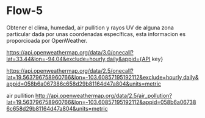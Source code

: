 # Flow-5

Obtener el clima, humedad, air pullition y rayos UV de alguna zona particular dada por unas coordenadas específicas, esta informacion es proporcioada por OpenWeather.


https://api.openweathermap.org/data/3.0/onecall?lat=33.44&lon=-94.04&exclude=hourly,daily&appid={API key}

https://api.openweathermap.org/data/2.5/onecall?lat=19.563796758960766&lon=-103.60857195192112&exclude=hourly,daily&appid=058b6a067386c658d29b81164d47a804&units=metric

air pullition
http://api.openweathermap.org/data/2.5/air_pollution?lat=19.563796758960766&lon=-103.60857195192112&appid=058b6a067386c658d29b81164d47a804&units=metric
